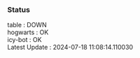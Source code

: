 ### Status


table : DOWN  
hogwarts : OK  
icy-bot : OK  
Latest Update : 2024-07-18 11:08:14.110030
